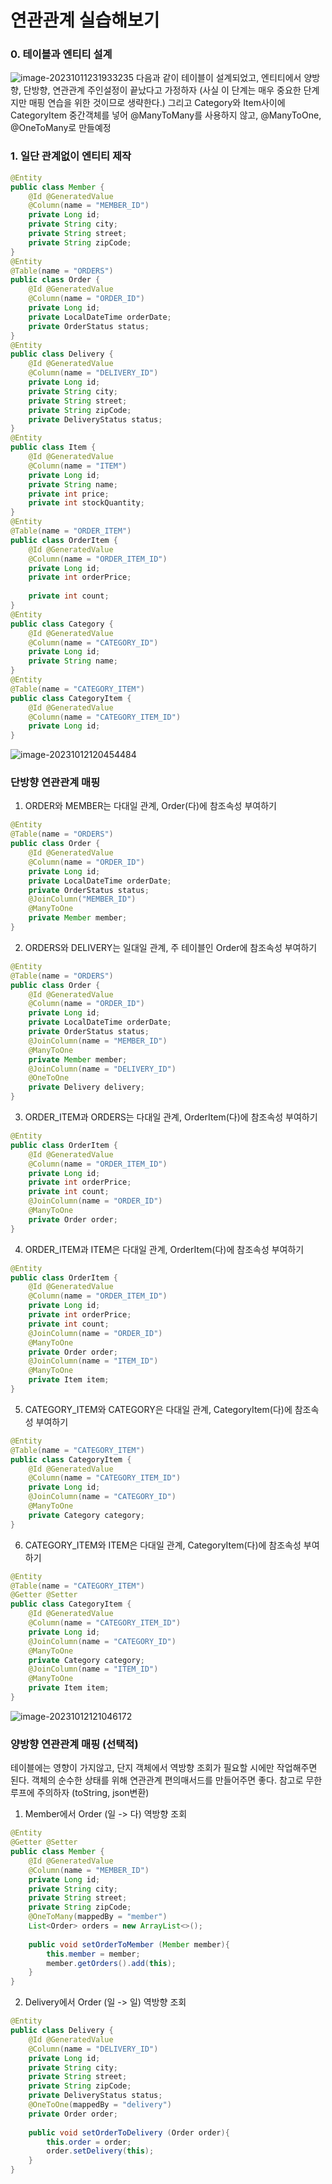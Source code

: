 # 연관관계 실습해보기
### 0. 테이블과 엔티티 설계
![image-20231011231933235](img/image-20231011231933235.png)
다음과 같이 테이블이 설계되었고,
엔티티에서 양방향, 단방향, 연관관계 주인설정이 끝났다고 가정하자 (사실 이 단계는 매우 중요한 단계지만 매핑 연습을 위한 것이므로 생략한다.)
그리고 Category와 Item사이에 CategoryItem 중간객체를 넣어 @ManyToMany를 사용하지 않고, @ManyToOne, @OneToMany로 만들예정
### 1. 일단 관계없이 엔티티 제작
```java
@Entity
public class Member {
    @Id @GeneratedValue
    @Column(name = "MEMBER_ID")
    private Long id;
    private String city;
    private String street;
    private String zipCode;
}
@Entity
@Table(name = "ORDERS")
public class Order {
    @Id @GeneratedValue
    @Column(name = "ORDER_ID")
    private Long id;
    private LocalDateTime orderDate;
    private OrderStatus status;
}
@Entity
public class Delivery {
    @Id @GeneratedValue
    @Column(name = "DELIVERY_ID")
    private Long id;
    private String city;
    private String street;
    private String zipCode;
    private DeliveryStatus status;
}
@Entity
public class Item {
    @Id @GeneratedValue
    @Column(name = "ITEM")
    private Long id;
    private String name;
    private int price;
    private int stockQuantity;
}
@Entity
@Table(name = "ORDER_ITEM")
public class OrderItem {
    @Id @GeneratedValue
    @Column(name = "ORDER_ITEM_ID")
    private Long id;
    private int orderPrice;
    
    private int count;
}
@Entity
public class Category {
    @Id @GeneratedValue
    @Column(name = "CATEGORY_ID")
    private Long id;
    private String name;
}
@Entity
@Table(name = "CATEGORY_ITEM")
public class CategoryItem {
    @Id @GeneratedValue
    @Column(name = "CATEGORY_ITEM_ID")
    private Long id;
}
```
![image-20231012120454484](img/image-20231012120454484.png)
### 단방향 연관관계 매핑
1. ORDER와 MEMBER는 다대일 관계, Order(다)에 참조속성 부여하기
```java
@Entity
@Table(name = "ORDERS")
public class Order {
    @Id @GeneratedValue
    @Column(name = "ORDER_ID")
    private Long id;
    private LocalDateTime orderDate;
    private OrderStatus status;
    @JoinColumn("MEMBER_ID")
    @ManyToOne
    private Member member;
}
```
2. ORDERS와 DELIVERY는 일대일 관계, 주 테이블인 Order에 참조속성 부여하기
```java
@Entity
@Table(name = "ORDERS")
public class Order {
    @Id @GeneratedValue
    @Column(name = "ORDER_ID")
    private Long id;
    private LocalDateTime orderDate;
    private OrderStatus status;
    @JoinColumn(name = "MEMBER_ID")
    @ManyToOne
    private Member member;
    @JoinColumn(name = "DELIVERY_ID")
    @OneToOne
    private Delivery delivery;
}
```
3. ORDER_ITEM과 ORDERS는 다대일 관계, OrderItem(다)에 참조속성 부여하기
```java
@Entity
public class OrderItem {
    @Id @GeneratedValue
    @Column(name = "ORDER_ITEM_ID")
    private Long id;
    private int orderPrice;
    private int count;
    @JoinColumn(name = "ORDER_ID")
    @ManyToOne
    private Order order;
}
```
4. ORDER_ITEM과 ITEM은 다대일 관계, OrderItem(다)에 참조속성 부여하기
```java
@Entity
public class OrderItem {
    @Id @GeneratedValue
    @Column(name = "ORDER_ITEM_ID")
    private Long id;
    private int orderPrice;
    private int count;
    @JoinColumn(name = "ORDER_ID")
    @ManyToOne
    private Order order;
    @JoinColumn(name = "ITEM_ID")
    @ManyToOne
    private Item item;
}
```
5. CATEGORY_ITEM와 CATEGORY은 다대일 관계, CategoryItem(다)에 참조속성 부여하기
```java
@Entity
@Table(name = "CATEGORY_ITEM")
public class CategoryItem {
    @Id @GeneratedValue
    @Column(name = "CATEGORY_ITEM_ID")
    private Long id;
    @JoinColumn(name = "CATEGORY_ID")
    @ManyToOne
    private Category category;
}
```
6. CATEGORY_ITEM와 ITEM은 다대일 관계, CategoryItem(다)에 참조속성 부여하기
```java
@Entity
@Table(name = "CATEGORY_ITEM")
@Getter @Setter
public class CategoryItem {
    @Id @GeneratedValue
    @Column(name = "CATEGORY_ITEM_ID")
    private Long id;
    @JoinColumn(name = "CATEGORY_ID")
    @ManyToOne
    private Category category;
    @JoinColumn(name = "ITEM_ID")
    @ManyToOne
    private Item item;
}
```
![image-20231012121046172](img/image-20231012121046172.png)
### 양방향 연관관계 매핑 (선택적)
테이블에는 영향이 가지않고, 단지 객체에서 역방향 조회가 필요할 시에만 작업해주면 된다.
객체의 순수한 상태를 위해 연관관계 편의매서드를 만들어주면 좋다.
참고로 무한루프에 주의하자 (toString, json변환)
1. Member에서 Order (일 -> 다) 역방향 조회
```java
@Entity
@Getter @Setter
public class Member {
    @Id @GeneratedValue
    @Column(name = "MEMBER_ID")
    private Long id;
    private String city;
    private String street;
    private String zipCode;
    @OneToMany(mappedBy = "member")
    List<Order> orders = new ArrayList<>();
    
    public void setOrderToMember (Member member){
        this.member = member;
        member.getOrders().add(this);
    }
}
```
2. Delivery에서 Order (일 -> 일) 역방향 조회
```java
@Entity
public class Delivery {
    @Id @GeneratedValue
    @Column(name = "DELIVERY_ID")
    private Long id;
    private String city;
    private String street;
    private String zipCode;
    private DeliveryStatus status;
    @OneToOne(mappedBy = "delivery")
    private Order order;
    
    public void setOrderToDelivery (Order order){
        this.order = order;
        order.setDelivery(this);
    }
}
```
